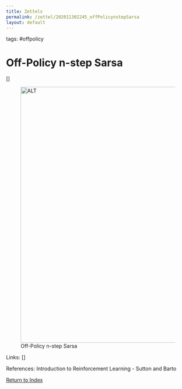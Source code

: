 ```yaml
---
title: Zettels
permalink: /zettel/202011302245_offPolicynstepSarsa
layout: default
---
```

tags: #offpolicy

# Off-Policy n-step Sarsa

[]

<figure>
  <img src="/zettel/Images/ReinforcementLearning/OffPolicyNStepSarsaQ.png"
     alt="ALT"
     class="centerImage"
     style="width: 700px;" />
  <figcaption> Off-Policy n-step Sarsa </figcaption>     
</figure>

Links: []

References: Introduction to Reinforcement Learning - Sutton and Barto

[Return to Index](index)